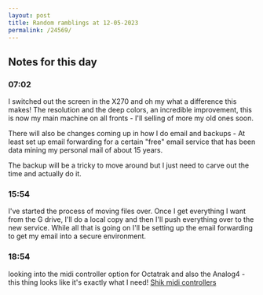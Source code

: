```yaml
---
layout: post
title: Random ramblings at 12-05-2023
permalink: /24569/
---
```

## Notes for this day

### 07:02

I switched out the screen in the X270 and oh my what a difference this makes!
The resolution and the deep colors, an incredible improvement, this is now my
main machine on all fronts - I'll selling of more my old ones soon.

There will also be changes coming up in how I do email and backups - At least
set up email forwarding for a certain "free" email service that has been data
mining my personal mail of about 15 years.

The backup will be a tricky to move around but I just need to carve out the time
and actually do it.

### 15:54

I've started the process of moving files over. Once I get everything I want from
the G drive, I'll do a local copy and then I'll push everything over to the new
service. While all that is going on I'll be setting up the email forwarding to
get my email into a secure environment.

### 18:54

looking into the midi controller option for Octatrak and also the Analog4 - this
thing looks like it's exactly what I need! [Shik midi
controllers](https://shik.tech/)
